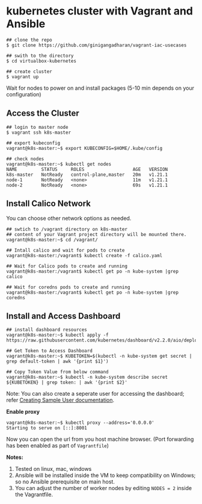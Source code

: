 # kubernetes cluster with Vagrant and Ansible

```shell
## clone the repo
$ git clone https://github.com/ginigangadharan/vagrant-iac-usecases

## swith to the directory
$ cd virtualbox-kubernetes

## create cluster
$ vagrant up
```

Wait for nodes to power on and install packages (5-10 min depends on your configuration)

## Access the Cluster

```shell
## login to master node
$ vagrant ssh k8s-master

## export kubeconfig
vagrant@k8s-master:~$ export KUBECONFIG=$HOME/.kube/config

## check nodes
vagrant@k8s-master:~$ kubectl get nodes
NAME         STATUS     ROLES                  AGE   VERSION
k8s-master   NotReady   control-plane,master   20m   v1.21.1       
node-1       NotReady   <none>                 11m   v1.21.1       
node-2       NotReady   <none>                 69s   v1.21.1      
```

## Install Calico Network

You can choose other network options as needed.

```shell
## swtich to /vagrant directory on k8s-master
## content of your Vagrant project directory will be mounted there.
vagrant@k8s-master:~$ cd /vagrant/

## Intall calico and wait for pods to create
vagrant@k8s-master:/vagrant$ kubectl create -f calico.yaml

## Wait for Calico pods to create and running
vagrant@k8s-master:/vagrant$ kubectl get po -n kube-system |grep calico

## Wait for coredns pods to create and running
vagrant@k8s-master:/vagrant$ kubectl get po -n kube-system |grep coredns
```

## Install and Access Dashboard

```shell
## install dashboard resources
vagrant@k8s-master:~$ kubectl apply -f https://raw.githubusercontent.com/kubernetes/dashboard/v2.2.0/aio/deploy/recommended.yaml

## Get Token to Access Dashboard
vagrant@k8s-master:~$ KUBETOKEN=$(kubectl -n kube-system get secret | grep default-token | awk '{print $1}')

## Copy Token Value from below command
vagrant@k8s-master:~$ kubectl -n kube-system describe secret ${KUBETOKEN} | grep token: | awk '{print $2}'
```

Note: You can also create a seperate user for accessing the dashboard; refer [Creating Sample User documentation](https://github.com/kubernetes/dashboard/blob/master/docs/user/access-control/creating-sample-user.md).

**Enable proxy**

```shell
vagrant@k8s-master:~$ kubectl proxy --address='0.0.0.0'
Starting to serve on [::]:8001
```

Now you can open the url from you host machine browser. (Port forwarding has been enabled as part of `Vagrantfile`)


**Notes:**

1. Tested on linux, mac, windows
2. Ansible will be installed inside the VM to keep compatibility on Windows; so no Ansible prerequisite on main host.
3. You can adjust the number of worker nodes by editing `NODES = 2` inside the Vagrantfile.

